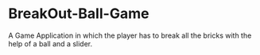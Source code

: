 # BreakOut-Ball-Game
A Game Application in which the player has to break all the bricks with the help of a ball and a slider. 
